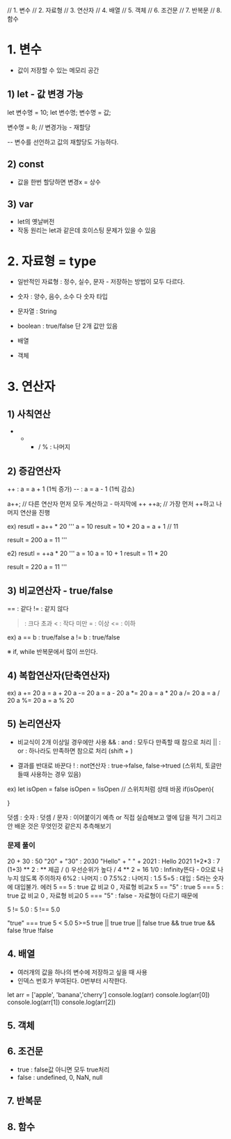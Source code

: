 // 1. 변수
// 2. 자료형
// 3. 연산자
// 4. 배열
// 5. 객체
// 6. 조건문
// 7. 반복문
// 8. 함수


# 1. 변수
- 값이 저장할 수 있는 메모리 공간

## 1) let  -  값 변경 가능
let 변수명 = 10;
let 변수명;
변수명 = 값;

변수명 = 8;  // 변경가능 - 재할당

-- 변수를 선언하고 값의 재할당도 가능하다.

## 2) const
- 값을 한번 할당하면 변경x = 상수

## 3) var
- let의 옛날버전
- 작동 원리는 let과 같은데 호이스팅 문제가 있을 수 있음



# 2. 자료형 = type
- 일반적인 자료형 : 정수, 실수, 문자 - 저장하는 방법이 모두 다르다.

- 숫자 : 양수, 음수, 소수 다 숫자 타입
- 문자열 : String
- boolean :  true/false 단 2개 값만 있음
- 배열
- 객체

# 3. 연산자

## 1) 사칙연산
+  -  * / 
% : 나머지

## 2) 증감연산자
++ : a = a + 1 (1씩 증가)
-- : a = a - 1 (1씩 감소)

a++; // 다른 연산자 먼저 모두 계산하고 - 마지막에 ++ 
++a; // 가장 먼저 ++하고 나머지 연산을 진행

ex) resutl = a++ * 20
'''
a = 10
result = 10 * 20
a = a + 1  // 11

result = 200
a = 11
'''

e2) resutl = ++a * 20
'''
a = 10
a = 10 + 1
result = 11 * 20

result = 220
a = 11
'''

## 3) 비교연산자 - true/false
== : 같다
!= : 같지 않다
> : 크다 초과
< : 작다 미만
>= : 이상
<= : 이하

ex)
a == b : true/false
a != b : true/false

※ if, while 반복문에서 많이 쓰인다.

## 4) 복합연산자(단축연산자)

ex) 
a += 20   a = a + 20
a -= 20   a = a - 20
a *= 20   a = a * 20
a /= 20   a = a / 20
a %= 20   a = a % 20

## 5) 논리연산자

- 비교식이 2개 이상일 경우에만 사용
&& : and : 모두다 만족할 때 참으로 처리
|| : or : 하나라도 만족하면 참으로 처리 (shift + \)

- 결과를 반대로 바꾼다
! : not연산자 : true->false, false->trued 
          (스위치, 토글만들때 사용하는 경우 있음)

ex) let isOpen = false
isOpen = !isOpen // 스위치처럼 상태 바꿈
if(isOpen){

}


덧셈 : 숫자  : 덧셈 / 문자 : 이어붙이기
예측 or 직접 실습해보고 옆에 답을 적기
그리고 안 배운 것은 무엇인것 같은지 추측해보기



### 문제 풀이

20 + 30 : 50
"20" + "30" : 2030
"Hello" + " " + 2021 : Hello 2021
1+2*3 : 7
(1+3) ** 2 : ** 제곱 / () 우선순위가 높다 /  4 ** 2 = 16
1/0 :  Infinity뜬다 - 0으로 나누지 않도록 주의하자
6%2 : 나머지 : 0 
7.5%2 : 나머지 : 1.5
5=5 : 대입 : 5라는 숫자에 대입불가. 에러
5 == 5 :  true 값 비교 0 , 자료형 비교x
5 == "5" : true
5 === 5 : true  값 비교 0 , 자료형 비교0
5 === "5" : false - 자료형이 다르기 때문에

5 != 5.0 :
5 !== 5.0

"true" === true
5 < 5.0
5>=5
true || true
true || false
true && true
true && false
!true
!false

## 4. 배열
- 여러개의 값을 하나의 변수에 저장하고 싶을 때 사용
- 인덱스 번호가 부여된다. 0번부터 시작한다.

let arr = ['apple', 'banana','cherry']
console.log(arr)
console.log(arr[0])
console.log(arr[1])
console.log(arr[2])

## 5. 객체




## 6. 조건문

- true : false값 아니면 모두 true처리
- false : undefined, 0, NaN, null

## 7. 반복문




## 8. 함수
